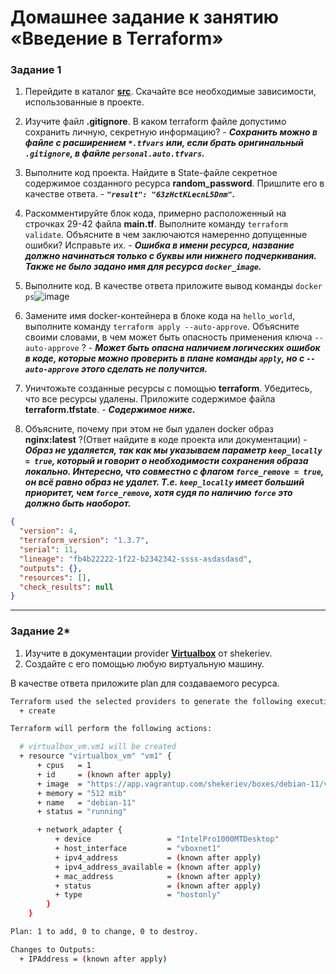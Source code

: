 # Домашнее задание к занятию «Введение в Terraform»

### Задание 1

1. Перейдите в каталог [**src**](https://github.com/netology-code/ter-homeworks/tree/main/01/src). Скачайте все необходимые зависимости, использованные в проекте. 
2. Изучите файл **.gitignore**. В каком terraform файле допустимо сохранить личную, секретную информацию? - _**Сохранить можно в файле с расширением `*.tfvars` или, если брать оригинальный `.gitignore`, в файле `personal.auto.tfvars`.**_
3. Выполните код проекта. Найдите в State-файле секретное содержимое созданного ресурса **random_password**. Пришлите его в качестве ответа. - _**`"result": "63zHctKLecnL5Dnm"`.**_
4. Раскомментируйте блок кода, примерно расположенный на строчках 29-42 файла **main.tf**.
Выполните команду ```terraform validate```. Объясните в чем заключаются намеренно допущенные ошибки? Исправьте их. - _**Ошибка в имени ресурса, название должно начинаться только с буквы или нижнего подчеркивания. Также не было задано имя для ресурса `docker_image`.**_
5. Выполните код. В качестве ответа приложите вывод команды ```docker ps```![image](https://github.com/malkops/nah/assets/44001733/33ab0be3-ac3d-46fe-b39f-dda482c748a8)

6. Замените имя docker-контейнера в блоке кода на ```hello_world```, выполните команду ```terraform apply --auto-approve```.
Объясните своими словами, в чем может быть опасность применения ключа  ```--auto-approve``` ? - _**Может быть опасна наличием логических ошибок в коде, которые можно проверить в плане команды `apply`, но с `--auto-approve` этого сделать не получится.**_
8. Уничтожьте созданные ресурсы с помощью **terraform**. Убедитесь, что все ресурсы удалены. Приложите содержимое файла **terraform.tfstate**. - _**Содержимое ниже.**_
9. Объясните, почему при этом не был удален docker образ **nginx:latest** ?(Ответ найдите в коде проекта или документации) - _**Образ не удаляется, так как мы указываем параметр `keep_locally = true`, который и говорит о необходимости сохранения образа локально. Интересно, что совместно с флагом `force_remove = true`, он всё равно образ не удалет. Т.е. `keep_locally` имеет больший приоритет, чем `force_remove`, хотя судя по наличию `force` это должно быть наоборот.**_

```json
{
  "version": 4,
  "terraform_version": "1.3.7",
  "serial": 11,
  "lineage": "fb4b22222-1f22-b2342342-ssss-asdasdasd",
  "outputs": {},
  "resources": [],
  "check_results": null
}
```

------

### Задание 2*

1. Изучите в документации provider [**Virtualbox**](https://registry.tfpla.net/providers/shekeriev/virtualbox/latest/docs/overview/index) от 
shekeriev.
2. Создайте с его помощью любую виртуальную машину.

В качестве ответа приложите plan для создаваемого ресурса.

```bash
Terraform used the selected providers to generate the following execution plan. Resource actions are indicated with the following symbols:
  + create

Terraform will perform the following actions:

  # virtualbox_vm.vm1 will be created
  + resource "virtualbox_vm" "vm1" {
      + cpus   = 1
      + id     = (known after apply)
      + image  = "https://app.vagrantup.com/shekeriev/boxes/debian-11/versions/0.2/providers/virtualbox.box"
      + memory = "512 mib"
      + name   = "debian-11"
      + status = "running"

      + network_adapter {
          + device                 = "IntelPro1000MTDesktop"
          + host_interface         = "vboxnet1"
          + ipv4_address           = (known after apply)
          + ipv4_address_available = (known after apply)
          + mac_address            = (known after apply)
          + status                 = (known after apply)
          + type                   = "hostonly"
        }
    }

Plan: 1 to add, 0 to change, 0 to destroy.

Changes to Outputs:
  + IPAddress = (known after apply)
```
